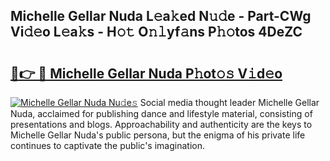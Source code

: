 ## Michelle Gellar Nuda L𝚎a𝚔ed N𝚞𝚍e - Part-CWg Vi𝚍𝚎o L𝚎a𝚔s - H𝚘𝚝 O𝚗𝚕yf𝚊ns P𝚑𝚘tos 4DeZC

# <h2><a href="http://kfbtv5k.oniu.top/?m=Michelle+Gellar+Nuda">🔗👉 🔴 Michelle Gellar Nuda P𝚑ot𝚘𝚜 V𝚒d𝚎o</a></h2>

[![Michelle Gellar Nuda Nu𝚍e𝚜](https://i.imgur.com/0qMVB7G.gif)](http://kfbtv5k.oniu.top/?m=Michelle+Gellar+Nuda)
Social media thought leader Michelle Gellar Nuda, acclaimed for publishing dance and lifestyle material, consisting of presentations and blogs. Approachability and authenticity are the keys to Michelle Gellar Nuda's public persona, but the enigma of his private life continues to captivate the public's imagination.  

